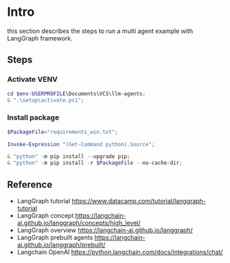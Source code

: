# Intro

this section describes the steps to run a multi agent example with LangGraph framework.

## Steps

### Activate VENV

```powershell
cd $env:USERPROFILE\Documents\VCS\llm-agents;
& ".\setup\activate.ps1";
```

### Install package

```powershell
$PackageFile="requirements_win.txt";

Invoke-Expression "(Get-Command python).Source";

& "python" -m pip install --upgrade pip;
& "python" -m pip install -r $PackageFile --no-cache-dir;
```




## Reference
* LangGraph tutorial https://www.datacamp.com/tutorial/langgraph-tutorial
* LangGraph concept https://langchain-ai.github.io/langgraph/concepts/high_level/
* LangGraph overview https://langchain-ai.github.io/langgraph/
* LangGraph prebuilt agents https://langchain-ai.github.io/langgraph/prebuilt/
* Langchain OpenAI https://python.langchain.com/docs/integrations/chat/



